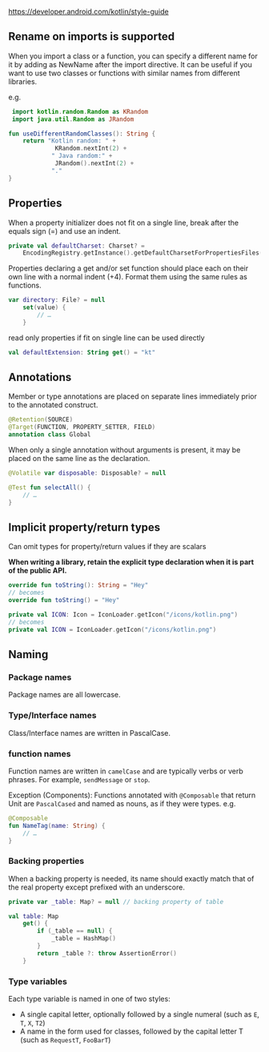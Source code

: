 

https://developer.android.com/kotlin/style-guide

## Rename on imports is supported

When you import a class or a function, you can specify a different name for it by adding as NewName after the import directive. It can be useful if you want to use two classes or functions with similar names from different libraries.

e.g.
```kt
 import kotlin.random.Random as KRandom
 import java.util.Random as JRandom

fun useDifferentRandomClasses(): String {
    return "Kotlin random: " +
             KRandom.nextInt(2) +
            " Java random:" +
             JRandom().nextInt(2) +
            "."
}
```

## Properties

When a property initializer does not fit on a single line, break after the equals sign (=) and use an indent.

```kt
private val defaultCharset: Charset? =
    EncodingRegistry.getInstance().getDefaultCharsetForPropertiesFiles(file)
```
Properties declaring a get and/or set function should place each on their own line with a normal indent (+4). Format them using the same rules as functions.

```kt
var directory: File? = null
    set(value) {
        // …
    }
```

read only properties if fit on single line can be used directly
```kt
val defaultExtension: String get() = "kt"
```

## Annotations

Member or type annotations are placed on separate lines immediately prior to the annotated construct.
```kt
@Retention(SOURCE)
@Target(FUNCTION, PROPERTY_SETTER, FIELD)
annotation class Global
```

When only a single annotation without arguments is present, it may be placed on the same line as the declaration.
```kt
@Volatile var disposable: Disposable? = null

@Test fun selectAll() {
    // …
}
```

## Implicit property/return types

Can omit types for property/return values if they are scalars

**When writing a library, retain the explicit type declaration when it is part of the public API.**

```kt
override fun toString(): String = "Hey"
// becomes
override fun toString() = "Hey"

private val ICON: Icon = IconLoader.getIcon("/icons/kotlin.png")
// becomes
private val ICON = IconLoader.getIcon("/icons/kotlin.png")
```

## Naming

### Package names
Package names are all lowercase.

### Type/Interface names

Class/Interface names are written in PascalCase.

### function names

Function names are written in `camelCase` and are typically verbs or verb phrases. 
For example, `sendMessage` or `stop`.

Exception (Components):
Functions annotated with `@Composable` that return Unit are `PascalCased` and named as nouns, 
as if they were types.
e.g.
```kt
@Composable
fun NameTag(name: String) {
    // …
}
```

### Backing properties

When a backing property is needed, its name should exactly match that of the real property except prefixed with an underscore.

```kt
private var _table: Map? = null // backing property of table

val table: Map
    get() {
        if (_table == null) {
            _table = HashMap()
        }
        return _table ?: throw AssertionError()
    }
```

### Type variables

Each type variable is named in one of two styles:

* A single capital letter, optionally followed by a single numeral (such as `E`, `T`, `X`, `T2`)
* A name in the form used for classes, followed by the capital letter T (such as `RequestT`, `FooBarT`)
